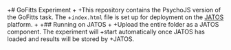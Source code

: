 +# GoFitts Experiment
+
+This repository contains the PsychoJS version of the GoFitts task. The
+`index.html` file is set up for deployment on the [JATOS](https://www.jatos.org/) platform.
+
+## Running on JATOS
+
+Upload the entire folder as a JATOS component. The experiment will
+start automatically once JATOS has loaded and results will be stored by
+JATOS.
